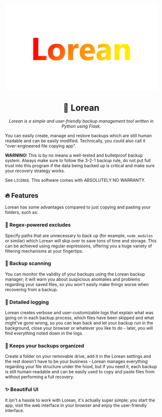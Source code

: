 ![Lorean logo](https://raw.githubusercontent.com/mags0ft/Lorean/master/app/static/images/logo.png)

<h1 align="center">🚗 Lorean</h1>

<p align="center">
  <i>Lorean is a simple and user-friendly backup management tool written in Python using Flask.</i>
</p>

You can easily create, manage and restore backups which are still human readable and can be
easily modified. Technically, you could also call it "over-engineered file copying app".

**WARNING**! This is by no means a well-tested and bulletproof backup system. Always make
sure to follow the 3-2-1 backup rule, do not put full trust into this program if the data
being backed up is critical and make sure your recovery strategy works.

See `LICENSE`. This software comes with ABSOLUTELY NO WARRANTY.

## 🔥 Features

Lorean has some advantages compared to just copying and pasting your folders, such as:

### 🚫 Regex-powered excludes
Specify paths that are unnecessary to back up (for example, `node_modules` or similar) which
Lorean will skip over to save tons of time and storage. This can be achieved using regular
expressions, offering you a huge variety of filtering mechanisms at your fingertips.

### 🔎 Backup scanning
You can monitor the validity of your backups using the Lorean backup manager; it will warn you
about suspicious anomalies and problems regarding your saved files, so you won't easily make
things worse when recovering from a backup.

### 📕 Detailed logging
Lorean creates verbose and user-customizable logs that explain what was going on in each backup
process, which files have been skipped and what might've gone wrong, so you can lean back and let your
backup run in the background, close your browser or whatever you like to do - later, you will
find everything noted down in the logs.

### 🥳 Keeps your backups organized
Create a folder on your removable drive, add it in the Lorean settings and the rest doesn't have
to be your business - Lorean manages everything regarding your file structure under the hood, but
if you need it, each backup is still human-readable and can be easily used to copy and paste files
from without performing a full recovery.

### ✨ Beautiful UI
It isn't a hassle to work with Lorean, it's actually super simple; you start the app, visit the
web interface in your browser and enjoy the user-friendly interface.
